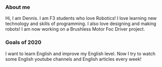 ### About me
  Hi, I am Dennis. I am F3 students who love Robotics! I love learning new technology and skills of programming. I also love designing and making robots! I am now working on a Brushless Motor Foc Driver project.

### Goals of 2020
  I want to learn English and improve my English level. Now I try to watch some English youtube channels and English articles every week!
